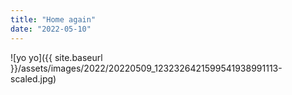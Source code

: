 ```yaml
---
title: "Home again"
date: "2022-05-10"
---
```


![yo yo]({{ site.baseurl }}/assets/images/2022/20220509_1232326421599541938991113-scaled.jpg)
